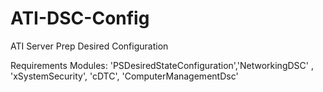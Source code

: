 # ATI-DSC-Config
ATI Server Prep Desired Configuration

Requirements
  Modules: 'PSDesiredStateConfiguration','NetworkingDSC' , 'xSystemSecurity', 'cDTC', 'ComputerManagementDsc'
